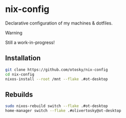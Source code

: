 # nix-config

Declarative configuration of my machines & dotfiles.

> [!WARNING]
> Still a work-in-progress!

## Installation
```sh
git clone https://github.com/otosky/nix-config
cd nix-config
nixos-install --root /mnt --flake .#ot-desktop
```

## Rebuilds
```sh
sudo nixos-rebuild switch --flake .#ot-desktop
home-manager switch --flake .#olivertosky@ot-desktop
```


